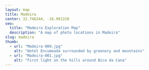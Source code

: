 ```yaml
---
layout: map
title: Madeira
center: 32.746244, -16.991220
seo:
  title: "Madeira Exploration Map"
  description: "A map of photo locations in Madeira"
slug: madeira
thumb:
  - url: "Madeira-009.jpg"
    alt: "Hotel Encumeada surrounded by greenery and mountains"
  - url: "Madeira-001.jpg"
    alt: "First light on the hills around Bica da Cana"
---
```

